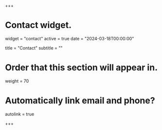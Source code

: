 +++
# Contact widget.
widget = "contact"
active = true
date = "2024-03-18T00:00:00"

title = "Contact"
subtitle = ""

# Order that this section will appear in.
weight = 70

# Automatically link email and phone?
autolink = true

+++

